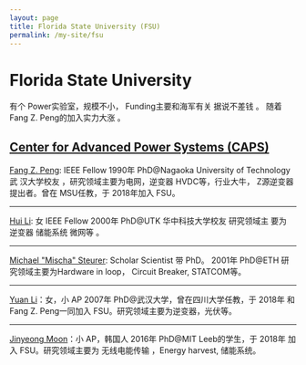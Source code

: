 ```yaml
---
layout: page
title: Florida State University (FSU)
permalink: /my-site/fsu
---
```

# Florida State University

有个
Power实验室，规模不小， Funding主要和海军有关 据说不差钱 。 随着 Fang Z. Peng的加入实力大涨 。

[Center for Advanced Power Systems (CAPS)](https://www.caps.fsu.edu/)
---
[Fang Z. Peng](https://www.eng.famu.fsu.edu/ece/people/peng): IEEE Fellow 1990年 PhD@Nagaoka University of Technology 武
汉大学校友 ，研究领域主要为电网，逆变器 HVDC等，行业大牛， Z源逆变器
提出者。曾在 MSU任教，于 2018年加入 FSU。

---
[Hui Li](https://www.caps.fsu.edu/about-caps/caps-personnel/hui-li/): 女 IEEE Fellow 2000年 PhD@UTK 华中科技大学校友 研究领域主
要为 逆变器 储能系统 微网等 。

---
[Michael "Mischa" Steurer](https://www.caps.fsu.edu/about-caps/caps-personnel/michael-steurer/): Scholar Scientist 带 PhD。 2001年 PhD@ETH 研
究领域主要为Hardware in loop， Circuit Breaker, STATCOM等。

---
[Yuan Li](https://eng.famu.fsu.edu/ece/people/li-yuan)：女，小 AP 2007年 PhD@武汉大学，曾在四川大学任教，于 2018年
和 Fang Z. Peng一同加入 FSU。研究领域主要为逆变器，光伏等。

---
[Jinyeong Moon](https://eng.famu.fsu.edu/ece/people/moon)：小 AP，韩国人 2016年 PhD@MIT Leeb的学生，于 2018年
加入 FSU。研究领域主要为 无线电能传输 ，Energy harvest, 储能系统。
